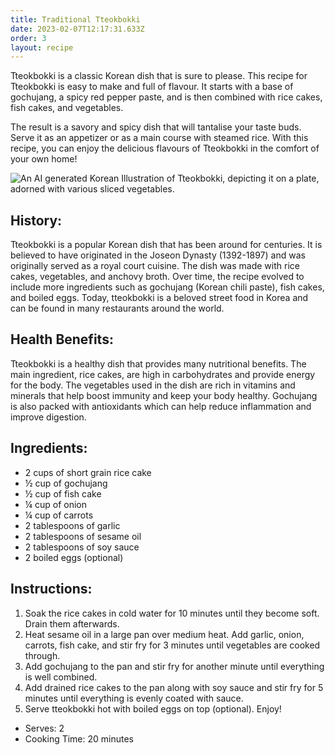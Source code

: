 ```yaml
---
title: Traditional Tteokbokki
date: 2023-02-07T12:17:31.633Z
order: 3
layout: recipe
---
```

Tteokbokki is a classic Korean dish that is sure to please. This recipe for Tteokbokki is easy to make and full of flavour. It starts with a base of gochujang, a spicy red pepper paste, and is then combined with rice cakes, fish cakes, and vegetables. 

The result is a savory and spicy dish that will tantalise your taste buds. Serve it as an appetizer or as a main course with steamed rice. With this recipe, you can enjoy the delicious flavours of Tteokbokki in the comfort of your own home!

![An AI generated Korean Illustration of Tteokbokki, depicting it on a plate, adorned with various sliced vegetables. ](../uploads/dall·e-2023-02-07-12.40.35-a-detailed-korean-traditional-painting-of-tteokbokki.png "Illustration of Tteokbokki (Dall-E 2) ")

## History:

Tteokbokki is a popular Korean dish that has been around for centuries. It is believed to have originated in the Joseon Dynasty (1392-1897) and was originally served as a royal court cuisine. The dish was made with rice cakes, vegetables, and anchovy broth. Over time, the recipe evolved to include more ingredients such as gochujang (Korean chili paste), fish cakes, and boiled eggs. Today, tteokbokki is a beloved street food in Korea and can be found in many restaurants around the world.

## Health Benefits:

Tteokbokki is a healthy dish that provides many nutritional benefits. The main ingredient, rice cakes, are high in carbohydrates and provide energy for the body. The vegetables used in the dish are rich in vitamins and minerals that help boost immunity and keep your body healthy. Gochujang is also packed with antioxidants which can help reduce inflammation and improve digestion. 

## Ingredients:

* 2 cups of short grain rice cake 
* ½ cup of gochujang 
* ½ cup of fish cake 
* ¼ cup of onion 
* ¼ cup of carrots
* 2 tablespoons of garlic 
* 2 tablespoons of sesame oil 
* 2 tablespoons of soy sauce 
* 2 boiled eggs (optional)

## Instructions:

1. Soak the rice cakes in cold water for 10 minutes until they become soft. Drain them afterwards.  
2. Heat sesame oil in a large pan over medium heat. Add garlic, onion, carrots, fish cake, and stir fry for 3 minutes until vegetables are cooked through.  
3. Add gochujang to the pan and stir fry for another minute until everything is well combined.  
4. Add drained rice cakes to the pan along with soy sauce and stir fry for 5 minutes until everything is evenly coated with sauce.  
5. Serve tteokbokki hot with boiled eggs on top (optional). Enjoy!  

* S﻿erves: 2
* Cooking Time: 20 minutes